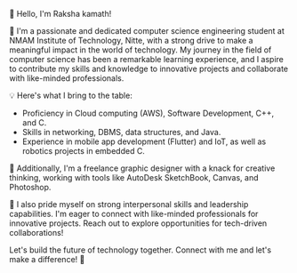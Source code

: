 👋 Hello, I'm Raksha kamath!

🚀 I'm a passionate and dedicated computer science engineering student at NMAM Institute of Technology, Nitte, with a strong drive to make a meaningful impact in the world of technology. My journey in the field of computer science has been a remarkable learning experience, and I aspire to contribute my skills and knowledge to innovative projects and collaborate with like-minded professionals.

💡 Here's what I bring to the table:
- Proficiency in Cloud computing (AWS), Software Development, C++, and C.
- Skills in networking, DBMS, data structures, and Java.
- Experience in mobile app development (Flutter) and IoT, as well as robotics projects in embedded C.

🎨 Additionally, I'm a freelance graphic designer with a knack for creative thinking, working with tools like AutoDesk SketchBook, Canvas, and Photoshop.

🤝 I also pride myself on strong interpersonal skills and leadership capabilities. I'm eager to connect with like-minded professionals for innovative projects. Reach out to explore opportunities for tech-driven collaborations!

Let's build the future of technology together. Connect with me and let's make a difference! 🌟

